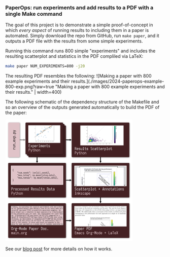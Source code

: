 
### PaperOps: run experiments and add results to a PDF with a single Make command

The goal of this project is to demonstrate a simple proof-of-concept in which *every aspect* of running results to including them in a paper is automated. Simply download the repo from GitHub, run `make paper`, and it outputs a PDF file with the results from some simple experiments.

Running this command runs 800 simple "experiments" and includes the resulting scatterplot and statistics in the PDF compliled via LaTeX:
``` bash
make paper NUM_EXPERIMENTS=800 -j20
```
The resulting PDF resembles the following:
![Making a paper with 800 example experiments and their results.](./images/2024-paperops-example-800-exp.png?raw=true "Making a paper with 800 example experiments and their results." | width=400)


The following schematic of the dependency structure of the Makefile and so an overview of the outputs generated automatically to build the PDF of the paper:

<img src="./images/2024-paperops-schematic.png" width="400" alt="Schematic of the Make target dependencies." />

See our [blog post](https://cs.gmu.edu/~gjstein/2024/5/paperops-demo/) for more details on how it works.
